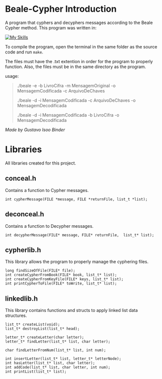# Beale-Cypher Introduction

A program that cyphers and decyphers messages according to the Beale Cypher method. This program was written in:

[![My Skills](https://skillicons.dev/icons?i=c)](https://skillicons.dev)

To compile the program, open the terminal in the same folder as the source code and run `make`.

The files must have the .txt extention in order for the program to properly function. Also, the files must be in the same directory as the program.

usage:

> ./beale  -e  -b LivroCifra -m MensagemOriginal -o MensagemCodificada -c ArquivoDeChaves
>
> ./beale  -d  -i MensagemCodificada  -c ArquivoDeChaves  -o MensagemDecodificada
>
> ./beale -d -i MensagemCodificada -b LivroCifra -o MensagemDecodificada

*Made by Gustavo Isoo Binder*

# Libraries

All libraries created for this project.

## conceal.h

Contains a function to Cypher messages.

```
int cypherMessage(FILE *message, FILE *returnFile, list_t *list);
```


## deconceal.h

Contains a function to Decypher messages.

```
int decypherMessage(FILE* message, FILE* returnFile,  list_t* list);
```


## cypherlib.h

This library allows the program to properly manage the cyphering files.

```
long findSizeOfFile(FILE* file);
int createCypherFromBook(FILE* book, list_t* list);
int createCypherFromKeyFile(FILE* keys, list_t* list);
int printCypherToFile(FILE* toWrite, list_t* list);
```

## linkedlib.h

This library contains functions and structs to apply linked list data structures.

```
list_t* createList(void);
list_t* destroyList(list_t* head);

letter_t* createLetter(char letter);
letter_t* findLetter(list_t* list, char letter);

char findLetterFromNum(list_t* list, int num);

int insertLetter(list_t* list, letter_t* letterNode);
int hasLetter(list_t* list, char letter);
int addCode(list_t* list, char letter, int num);
int printList(list_t* list);
```
